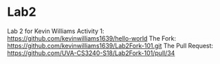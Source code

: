 # Lab2
Lab 2 for Kevin Williams
Activity 1: https://github.com/kevinwilliams1639/hello-world
The Fork: https://github.com/kevinwilliams1639/Lab2Fork-101.git
The Pull Request: https://github.com/UVA-CS3240-S18/Lab2Fork-101/pull/34
